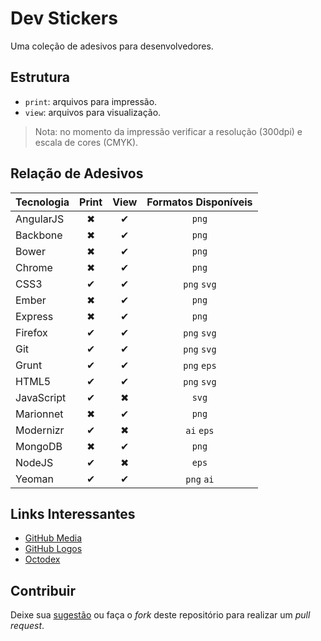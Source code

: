 # Dev Stickers

Uma coleção de adesivos para desenvolvedores.

## Estrutura

* `print`: arquivos para impressão.
* `view`: arquivos para visualização.

> Nota: no momento da impressão verificar a resolução (300dpi) e escala de cores (CMYK).

## Relação de Adesivos

| Tecnologia | Print | View | Formatos Disponíveis |
|:-----------|:-----:|:----:|:--------------------:|
| AngularJS  | ✖     | ✔    | `png`                |
| Backbone   | ✖     | ✔    | `png`                |
| Bower	     | ✖     | ✔    | `png`                |
| Chrome     | ✖     | ✔    | `png`                |
| CSS3       | ✔     | ✔    | `png` `svg`          |
| Ember      | ✖     | ✔    | `png`                |
| Express    | ✖     | ✔    | `png`                |
| Firefox    | ✔     | ✔    | `png` `svg`          |
| Git        | ✔     | ✔    | `png` `svg`          |
| Grunt      | ✔     | ✔    | `png` `eps`          |
| HTML5      | ✔     | ✔    | `png` `svg`          |
| JavaScript | ✔     | ✖    | `svg`                |
| Marionnet  | ✖     | ✔    | `png`                |
| Modernizr  | ✔     | ✖    | `ai`  `eps`          |
| MongoDB    | ✖     | ✔    | `png`                |
| NodeJS     | ✔     | ✖    | `eps`                |
| Yeoman     | ✔     | ✔    | `png` `ai`           |


## Links Interessantes

* [GitHub Media](https://github.com/github/media)
* [GitHub Logos](https://github.com/logos)
* [Octodex](http://octodex.github.com/)


## Contribuir

Deixe sua [sugestão](https://github.com/vitorbritto/dev-stickers/issues/1) ou faça o *fork* deste repositório para realizar um *pull request*.
